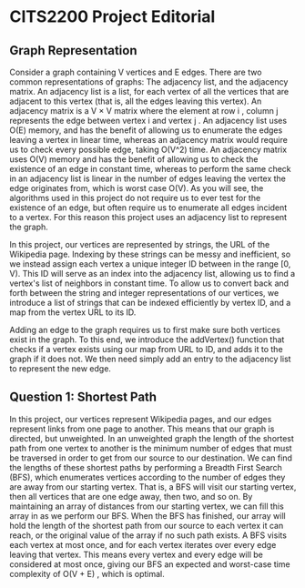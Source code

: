 # CITS2200 Project Editorial

## Graph Representation
Consider a graph containing V vertices and E edges. There are two common representations of graphs: The adjacency list, and the adjacency matrix. An adjacency list is a list, for each vertex of all the vertices that are adjacent to this vertex (that is, all the edges leaving this vertex). An adjacency matrix is a V × V matrix where the element at row i , column j represents the edge between vertex i and vertex j . An adjacency list uses O(E) memory, and has the benefit of allowing us to enumerate the edges leaving a vertex in linear time, whereas an adjacency matrix would require us to check every possible edge, taking O(V^2) time. An adjacency matrix uses O(V) memory and has the benefit of allowing us to check the existence of an edge in constant time, whereas to perform the same check in an adjacency list is linear in the number of edges leaving the vertex the edge originates from, which is worst case O(V). As you will see, the algorithms used in this project do not require us to ever test for the existence of an edge, but often require us to enumerate all edges incident to a vertex. For this reason this project uses an adjacency list to represent the graph.

In this project, our vertices are represented by strings, the URL of the Wikipedia page.
Indexing by these strings can be messy and inefficient, so we instead assign each vertex a
unique integer ID between in the range [0, V). This ID will serve as an index into the
adjacency list, allowing us to find a vertex's list of neighbors in constant time. To allow us to convert back and forth between the string and integer representations of our vertices, we
introduce a list of strings that can be indexed efficiently by vertex ID, and a map from the
vertex URL to its ID.

Adding an edge to the graph requires us to first make sure both vertices exist in the graph.
To this end, we introduce the addVertex() function that checks if a vertex exists using our
map from URL to ID, and adds it to the graph if it does not. We then need simply add an
entry to the adjacency list to represent the new edge.

## Question 1: Shortest Path
In this project, our vertices represent Wikipedia pages, and our edges represent links from
one page to another. This means that our graph is directed, but unweighted. In an unweighted graph the length of the shortest path from one vertex to another is the minimum number of edges that must be traversed in order to get from our source to our destination. We can find the lengths of these shortest paths by performing a Breadth First Search (BFS), which enumerates vertices according to the number of edges they are away from our starting vertex. That is, a BFS will visit our starting vertex, then all vertices that are one edge away, then two, and so on. By maintaining an array of distances from our starting vertex, we can fill this array in as we perform our BFS. When the BFS has finished, our array will hold the length of the shortest path from our source to each vertex it can reach, or the original value of the array if no such path exists. A BFS visits each vertex at most once, and for each vertex iterates over every edge leaving that vertex. This means every vertex and every edge will be considered at most once, giving our BFS an expected and worst-case time complexity of O(V + E) , which is optimal.




